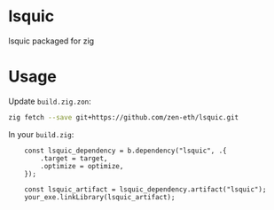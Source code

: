 # lsquic
lsquic packaged for zig

# Usage

Update `build.zig.zon`:

```sh
zig fetch --save git+https://github.com/zen-eth/lsquic.git
```

In your `build.zig`:

```zig
    const lsquic_dependency = b.dependency("lsquic", .{
        .target = target,
        .optimize = optimize,
    });

    const lsquic_artifact = lsquic_dependency.artifact("lsquic");
    your_exe.linkLibrary(lsquic_artifact);
```
